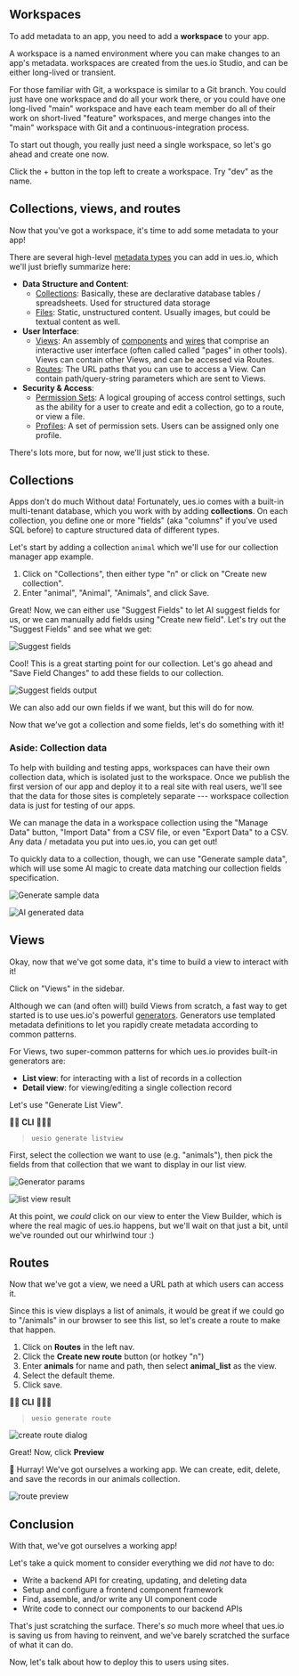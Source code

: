 ## Workspaces

To add metadata to an app, you need to add a **workspace** to your app.

A workspace is a named environment where you can make changes to an app's metadata. workspaces are created from the ues.io Studio, and can be either long-lived or transient.

For those familiar with Git, a workspace is similar to a Git branch. You could just have one workspace and do all your work there, or you could have one long-lived "main" workspace and have each team member do all of their work on short-lived "feature" workspaces, and merge changes into the "main" workspace with Git and a continuous-integration process.

To start out though, you really just need a single workspace, so let's go ahead and create one now.

Click the + button in the top left to create a workspace. Try "dev" as the name.

## Collections, views, and routes

Now that you've got a workspace, it's time to add some metadata to your app!

There are several high-level [metadata types](home) you can add in ues.io, which we'll just briefly summarize here:

- **Data Structure and Content**:
  - [Collections](collections): Basically, these are declarative database tables / spreadsheets. Used for structured data storage
  - [Files](files): Static, unstructured content. Usually images, but could be textual content as well.
- **User Interface**:
  - [Views](views): An assembly of [components](components) and [wires](wires) that comprise an interactive user interface (often called called "pages" in other tools). Views can contain other Views, and can be accessed via Routes.
  - [Routes](routes): The URL paths that you can use to access a View. Can contain path/query-string parameters which are sent to Views.
- **Security & Access**:
  - [Permission Sets](profiles-and-permission-sets): A logical grouping of access control settings, such as the ability for a user to create and edit a collection, go to a route, or view a file.
  - [Profiles](profiles-and-permission-sets): A set of permission sets. Users can be assigned only one profile.

There's lots more, but for now, we'll just stick to these.

## Collections

Apps don't do much Without data! Fortunately, ues.io comes with a built-in multi-tenant database, which you work with by adding **collections**. On each collection, you define one or more "fields" (aka "columns" if you've used SQL before) to capture structured data of different types.

Let's start by adding a collection `animal` which we'll use for our collection manager app example.

1. Click on "Collections", then either type "n" or click on "Create new collection".
2. Enter "animal", "Animal", "Animals", and click Save.

Great! Now, we can either use "Suggest Fields" to let AI suggest fields for us, or we can manually add fields using "Create new field". Let's try out the "Suggest Fields" and see what we get:

![Suggest fields](./suggestfieldsbutton.png "use ai to suggest fields")

Cool! This is a great starting point for our collection. Let's go ahead and "Save Field Changes" to add these fields to our collection.

![Suggest fields output](./suggestfieldsoutput.png "suggested fields")

We can also add our own fields if we want, but this will do for now.

Now that we've got a collection and some fields, let's do something with it!

### Aside: Collection data

To help with building and testing apps, workspaces can have their own collection data, which is isolated just to the workspace. Once we publish the first version of our app and deploy it to a real site with real users, we'll see that the data for those sites is completely separate --- workspace collection data is just for testing of our apps.

We can manage the data in a workspace collection using the "Manage Data" button, "Import Data" from a CSV file, or even "Export Data" to a CSV. Any data / metadata you put into ues.io, you can get out!

To quickly data to a collection, though, we can use "Generate sample data", which will use some AI magic to create data matching our collection fields specification.

![Generate sample data](./generatesampledata.png "generate sample data")

![AI generated data](./aigenerateddata.png "AI generated data")

## Views

Okay, now that we've got some data, it's time to build a view to interact with it!

Click on "Views" in the sidebar.

Although we can (and often will) build Views from scratch, a fast way to get started is to use ues.io's powerful [generators](generators). Generators use templated metadata definitions to let you rapidly create metadata according to common patterns.

For Views, two super-common patterns for which ues.io provides built-in generators are:

- **List view**: for interacting with a list of records in a collection
- **Detail view**: for viewing/editing a single collection record

Let's use "Generate List View".

👩‍💻 **CLI** 👨🏿‍💻

> `uesio generate listview`

First, select the collection we want to use (e.g. "animals"), then pick the fields from that collection that we want to display in our list view.

![Generator params](./listviewgeneratorparams.png "list view generator params")

![list view result](./generatedlistview.png "Generated list view")

At this point, we _could_ click on our view to enter the View Builder, which is where the real magic of ues.io happens, but we'll wait on that just a bit, until we've rounded out our whirlwind tour :)

## Routes

Now that we've got a view, we need a URL path at which users can access it.

Since this is view displays a list of animals, it would be great if we could go to "/animals" in our browser to see this list, so let's create a route to make that happen.

1. Click on **Routes** in the left nav.
2. Click the **Create new route** button (or hotkey "n")
3. Enter **animals** for name and path, then select **animal_list** as the view.
4. Select the default theme.
5. Click save.

👩‍💻 **CLI** 👨🏿‍💻

> `uesio generate route`

![create route dialog](./createroute.png "Create route")

Great! Now, click **Preview**

🎉 Hurray! We've got ourselves a working app. We can create, edit, delete, and save the records in our animals collection.

![route preview](./routepreview.png "route preview")

## Conclusion

With that, we've got ourselves a working app!

Let's take a quick moment to consider everything we did _not_ have to do:

- Write a backend API for creating, updating, and deleting data
- Setup and configure a frontend component framework
- Find, assemble, and/or write any UI component code
- Write code to connect our components to our backend APIs

That's just scratching the surface. There's _so_ much more wheel that ues.io is saving us from having to reinvent, and we've barely scratched the surface of what it can do.

Now, let's talk about how to deploy this to users using sites.
